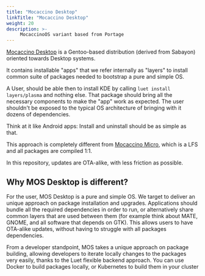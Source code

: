 ```yaml
---
title: "Mocaccino Desktop"
linkTitle: "Mocaccino Desktop"
weight: 20
description: >-
     MocaccinoOS variant based from Portage
---
```


[Mocaccino Desktop](https://github.com/mocaccinoOS/desktop) is a Gentoo-based distribution (derived from Sabayon) oriented towards Desktop systems.

It contains installable "apps" that we refer internally as "layers" to install common suite of packages needed to bootstrap a pure and simple OS.

A User, should be able then to install KDE by calling `luet install layers/plasma` and nothing else. That package should bring all the necessary components to make the "app" work as expected. The user shouldn't be exposed to the typical OS architecture of bringing with it dozens of dependencies. 

Think at it like Android apps: Install and uninstall should be as simple as that.

This approach is completely different from [Mocaccino Micro](https://github.com/mocaccinoOS/mocaccino-micro), which is a LFS and all packages are compiled 1:1. 

In this repository, updates are OTA-alike, with less friction as possible.

## Why MOS Desktop is different?

For the user, MOS Desktop is a pure and simple OS. We target to deliver an unique approach on package installation and upgrades. Applications should bundle all the required dependencies in order to run, or alternatively share common layers that are used between them (for example think about MATE, GNOME, and all software that depends on GTK). This allows users to have OTA-alike updates, without having to struggle with all packages dependencies.

From a developer standpoint, MOS takes a unique approach on package building, allowing developers to iterate locally changes to the packages very easily, thanks to the Luet flexible backend approach. You can use Docker to build packages locally, or Kubernetes to build them in your cluster
